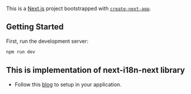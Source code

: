 This is a [Next.js](https://nextjs.org/) project bootstrapped with [`create-next-app`](https://github.com/vercel/next.js/tree/canary/packages/create-next-app).

## Getting Started

First, run the development server:

```bash
npm run dev
```

## This is implementation of next-i18n-next library

-   Follow this [blog](https://locize.com/blog/next-app-dir-i18n/) to setup in your application.
